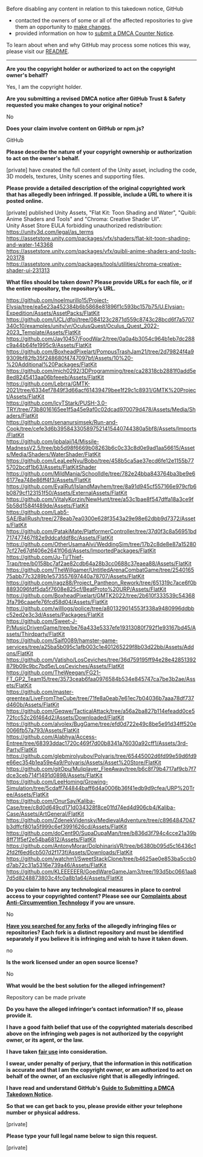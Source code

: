 Before disabling any content in relation to this takedown notice, GitHub
- contacted the owners of some or all of the affected repositories to give them an opportunity to [make changes](https://docs.github.com/en/github/site-policy/dmca-takedown-policy#a-how-does-this-actually-work).
- provided information on how to [submit a DMCA Counter Notice](https://docs.github.com/en/articles/guide-to-submitting-a-dmca-counter-notice).

To learn about when and why GitHub may process some notices this way, please visit our [README](https://github.com/github/dmca/blob/master/README.md#anatomy-of-a-takedown-notice).

---

**Are you the copyright holder or authorized to act on the copyright owner's behalf?**  
  
Yes, I am the copyright holder.  
  
**Are you submitting a revised DMCA notice after GitHub Trust & Safety requested you make changes to your original notice?**  
  
No  
  
**Does your claim involve content on GitHub or npm.js?**  
  
GitHub  
  
**Please describe the nature of your copyright ownership or authorization to act on the owner's behalf.**  
  
[private] have created the full content of the Unity asset, including the code, 3D models, textures, Unity scenes and supporting files.  
  
**Please provide a detailed description of the original copyrighted work that has allegedly been infringed. If possible, include a URL to where it is posted online.**  
  
[private] published Unity Assets, "Flat Kit: Toon Shading and Water", "Quibli: Anime Shaders and Tools" and "Chroma: Creative Shader UI".  
Unity Asset Store EULA forbidding unauthorized redistribution: https://unity3d.com/legal/as_terms  
https://assetstore.unity.com/packages/vfx/shaders/flat-kit-toon-shading-and-water-143368  
https://assetstore.unity.com/packages/vfx/quibli-anime-shaders-and-tools-203178  
https://assetstore.unity.com/packages/tools/utilities/chroma-creative-shader-ui-231313  
  
**What files should be taken down? Please provide URLs for each file, or if the entire repository, the repository’s URL.**  
  
https://github.com/noelmurillo15/Project-Elysia/tree/ea5e23a452384b6b5868e81896f1c593bc157b75/U.Elysian-Expedition/Assets/AssetPacks/FlatKit  
https://github.com/UCL/dfpi/tree/084123c2871d559c8743c28bcd6f7a5707340c10/examples/unity/vr/OculusQuest/Oculus_Quest_2022-2023_Template/Assets/FlatKit  
https://github.com/Jay10457/FoodWar2/tree/0a0a4b3054c964b1eb7dc288c9a44b64fe1995c9/Assets/FlatKit  
https://github.com/BoxheadPixelart/PompusTrashJam21/tree/2d79824f4a99309bf82fb35f248680f4747097bf/Assets/10%20-%20Additional%20Packages/FlatKit  
https://github.com/mich0292/3DProgramming/tree/ca28318cb2881f0add5e8ed8245413aa06bfeeeb/Assets/FlatKit  
https://github.com/Lebrra/GMTK-2021/tree/6334ef7849f3d66acf61439479bee1f29c1c8931/GMTK%20Project/Assets/FlatKit  
https://github.com/IcyTStark/PUSH-3.0-TRY/tree/73b8016165ee1f5a45e9af0c02dcad970079d478/Assets/Media/Shaders/FlatKit  
https://github.com/senanursimsek/Run-and-Cook/tree/cefe3d6b395843305897521415440744380a5bf8/Assets/Imports/FlatKit  
https://github.com/jpbalaji14/Missile-MadnessV2.5/tree/bb5d98f6669b08263b6c0c33c8d0e9ad1aa56615/Assets/Media/Shaders/WaterShader/FlatKit  
https://github.com/LeaLeeNyu/Bobo/tree/458b5ca5ae37ecd6fe12e1155b775702bcdf1b63/Assets/FlatKitShader  
https://github.com/MildMania/SchoolIdle/tree/782e24bba843764ba3be9e66177ea748e86ff4f3/Assets/FlatKit  
https://github.com/EyalRuf/IslandMayhem/tree/8a91d945cf557166e979cfb6b0879cf123151f50/Assets/ExternalAssets/FlatKit  
https://github.com/VitalyKorzin/NewHunt/tree/a53c1bae8f547dffa18a3ce9f5b58d1584f489de/Assets/FlatKit  
https://github.com/Lab5-SAE/BallRush/tree/278eab7ea0300e628f3543a29e98e62dbb9d7372/Assets/FlatKit  
https://github.com/PatakiMate/PlatformerController/tree/37d0f3c8a56951bd717477467f82e9ddcafddf8c/Assets/FlatKit  
https://github.com/OtherUsamaAlvi/WeddingSim/tree/17b2c8de8e87a152807cf27e67df406e2641f06d/Assets/ImportedPackages/FlatKit  
https://github.com/Ju-Ti/Thief-Trap/tree/b0158bc7af2ae82cdb64a28b3cc0688c37eaea88/Assets/FlatKit  
https://github.com/TheWillgamer/UntitledArenaCombatGame/tree/254016575abb77c3289b1e573557697440a78707/Assets/FlatKit  
https://github.com/ragz88/Project_Pantheon_Rework/tree/651319c7ace6f0b8893096fdf5da5f7608e825cf/BeatProto%20URP/Assets/FlatKit  
https://github.com/BoxheadPixelart/GMTK2022/tree/2b610f333539c543683fa796caaefe76fcd58d04/Assets/FlatKit  
https://github.com/willlogs/police/tree/a801329014553f338a9480996ddbbc52ed2e3c3d/Assets/Packages/FlatKit  
https://github.com/Sweet-J-P/MusicDrivenGame/tree/be76a433e5337efe19313080f792f1e93167bd45/Assets/Thirdparty/FlatKit  
https://github.com/Saif0089/hamster-game-services/tree/a25ba5b095c1afb003c1e401265229f8b03d22bb/Assets/Addons/FlatKit  
https://github.com/Vatisho/LosCeviches/tree/36d759195ff94e28e42851392879b09c9bc7bd5e/LosCeviches/Assets/FlatKit  
https://github.com/TheWeegan/FG21-FT_GP2_Team15/tree/3573ceab6faa0976584b534e845747ca7be3b2ae/Assets/FlatKit  
https://github.com/master-greentea/LiveFromTheCube/tree/71fe8a0eab7e61ec7b04036b7aaa78df737d460b/Assets/FlatKit  
https://github.com/Geqwe/TacticalAttack/tree/a56a2ba827b114efeadd0ce572fcc52c26f464d2/Assets/Downloaded/FlatKit  
https://github.com/alvolex/BugGame/tree/efd0d722e49c8be5e91d34ff520e0066fb57a793/Assets/FlatKit  
https://github.com/Alabhya/Access-Entree/tree/68393ddac1720c469f7d00b8341a76030a92cff1/Assets/3rd-Party/FlatKit  
https://github.com/glebmirolyubov/Polyaris/tree/65445002d6fd99e59d6fd9e66ec354b1ea59e4a9/Polyaris/Assets/Asset%20Store/FlatKit  
https://github.com/gitOpu/Muliplayer_FleeAway/tree/b6c8f79b4717af9cb7f7dce3ceb714f1491d0898/Assets/FlatKit  
https://github.com/LeeHoming/Growing-Simulation/tree/5cdaff744844baff6d4a0006b36f41edb9d9cfea/URP%20Tree/Assets/FlatKit  
https://github.com/OnurSay/Kaliba-Case/tree/c8d0d649cd171d034328f8ce01fd74ed4d906cb4/Kaliba-Case/Assets/ArtGeneral/FlatKit  
https://github.com/ZdenekVidensky/MedievalAdventure/tree/c8964847047b3dffcf801a5f999c6ef3991626cd/Assets/FlatKit  
https://github.com/doCent90/SupaDupaMan/tree/b836d3f794c4cce21a39b8ff71f5ef2e54ba6812/Assets/FlatKit  
https://github.com/AntonyMorar/DolphinarisVR/tree/b6380b095d5c16436c12fd2f6ed6cb507d2f173f/Assets/Downloads/FlatKit  
https://github.com/watchm1/SweetStackClone/tree/b4625ae0e853ba5ccb0d7ab72c31a5316e739a46/Assets/FlatKit  
https://github.com/KLEEEEEER/GoedWareGameJam3/tree/193d5bc0661aa87d5d8248873803c4fc0a8b1a64/Assets/FlatKit  
  
**Do you claim to have any technological measures in place to control access to your copyrighted content? Please see our <a href="https://docs.github.com/articles/guide-to-submitting-a-dmca-takedown-notice#complaints-about-anti-circumvention-technology">Complaints about Anti-Circumvention Technology</a> if you are unsure.**  
  
No  
  
**<a href="https://docs.github.com/articles/dmca-takedown-policy#b-what-about-forks-or-whats-a-fork">Have you searched for any forks</a> of the allegedly infringing files or repositories? Each fork is a distinct repository and must be identified separately if you believe it is infringing and wish to have it taken down.**  
  
no  
  
**Is the work licensed under an open source license?**  
  
No  
  
**What would be the best solution for the alleged infringement?**  
  
Repository can be made private  
  
**Do you have the alleged infringer’s contact information? If so, please provide it.**  
  
**I have a good faith belief that use of the copyrighted materials described above on the infringing web pages is not authorized by the copyright owner, or its agent, or the law.**  
  
**I have taken <a href="https://www.lumendatabase.org/topics/22">fair use</a> into consideration.**  
  
**I swear, under penalty of perjury, that the information in this notification is accurate and that I am the copyright owner, or am authorized to act on behalf of the owner, of an exclusive right that is allegedly infringed.**  
  
**I have read and understand GitHub's <a href="https://docs.github.com/articles/guide-to-submitting-a-dmca-takedown-notice/">Guide to Submitting a DMCA Takedown Notice</a>.**  
  
**So that we can get back to you, please provide either your telephone number or physical address.**  
  
[private] 
  
**Please type your full legal name below to sign this request.**  
  
[private]
